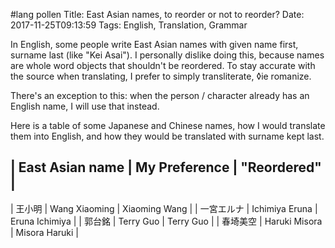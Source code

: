 #lang pollen
    Title: East Asian names, to reorder or not to reorder?
    Date: 2017-11-25T09:13:59
    Tags: English, Translation, Grammar

In English, some people write East Asian names with given name first, surname last (like "Kei Asai"). I personally dislike doing this, because names are whole word objects that shouldn't be reordered. To stay accurate with the source when translating, I prefer to simply transliterate, ◊ie romanize.

There's an exception to this: when the person / character already has an English name, I will use that instead.

Here is a table of some Japanese and Chinese names, how I would translate them into English, and how they would be translated with surname kept last.

| East Asian name | My Preference | "Reordered" |
---------------------------
| 王小明 | Wang Xiaoming | Xiaoming Wang |
| 一宮エルナ | Ichimiya Eruna | Eruna Ichimiya |
| 郭台銘 | Terry Guo | Terry Guo |
| 春埼美空 | Haruki Misora | Misora Haruki |